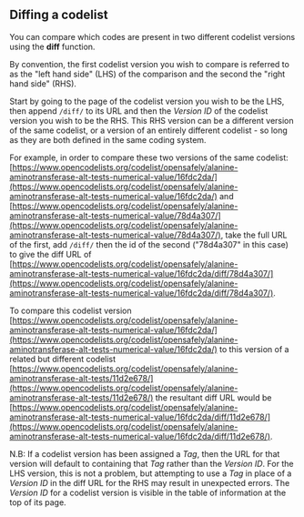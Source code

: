 ## Diffing a codelist

You can compare which codes are present in two different codelist versions using the **diff** function.

By convention, the first codelist version you wish to compare is referred to as the "left hand side" (LHS) of the comparison and the second the "right hand side" (RHS).

Start by going to the page of the codelist version you wish to be the LHS, then append `/diff/` to its URL and then the _Version ID_ of the codelist version you wish to be the RHS.
This RHS version can be a different version of the same codelist, or a version of an entirely different codelist - so long as they are both defined in the same coding system.

For example, in order to compare these two versions of the same codelist:
[https://www.opencodelists.org/codelist/opensafely/alanine-aminotransferase-alt-tests-numerical-value/16fdc2da/](https://www.opencodelists.org/codelist/opensafely/alanine-aminotransferase-alt-tests-numerical-value/16fdc2da/) and
[https://www.opencodelists.org/codelist/opensafely/alanine-aminotransferase-alt-tests-numerical-value/78d4a307/](https://www.opencodelists.org/codelist/opensafely/alanine-aminotransferase-alt-tests-numerical-value/78d4a307/),
take the full URL of the first, add `/diff/` then the id of the second ("78d4a307" in this case) to give the diff URL of
[https://www.opencodelists.org/codelist/opensafely/alanine-aminotransferase-alt-tests-numerical-value/16fdc2da/diff/78d4a307/](https://www.opencodelists.org/codelist/opensafely/alanine-aminotransferase-alt-tests-numerical-value/16fdc2da/diff/78d4a307/).

To compare this codelist version [https://www.opencodelists.org/codelist/opensafely/alanine-aminotransferase-alt-tests-numerical-value/16fdc2da/](https://www.opencodelists.org/codelist/opensafely/alanine-aminotransferase-alt-tests-numerical-value/16fdc2da/)
to this version of a related but different codelist [https://www.opencodelists.org/codelist/opensafely/alanine-aminotransferase-alt-tests/11d2e678/](https://www.opencodelists.org/codelist/opensafely/alanine-aminotransferase-alt-tests/11d2e678/)
the resultant diff URL would be [https://www.opencodelists.org/codelist/opensafely/alanine-aminotransferase-alt-tests-numerical-value/16fdc2da/diff/11d2e678/](https://www.opencodelists.org/codelist/opensafely/alanine-aminotransferase-alt-tests-numerical-value/16fdc2da/diff/11d2e678/).

N.B: If a codelist version has been assigned a _Tag_, then the URL for that version will default to containing that _Tag_ rather than the _Version ID_.
For the LHS version, this is not a problem, but attempting to use a _Tag_ in place of a _Version ID_ in the diff URL for the RHS may result in unexpected errors.
The _Version ID_ for a codelist version is visible in the table of information at the top of its page.
